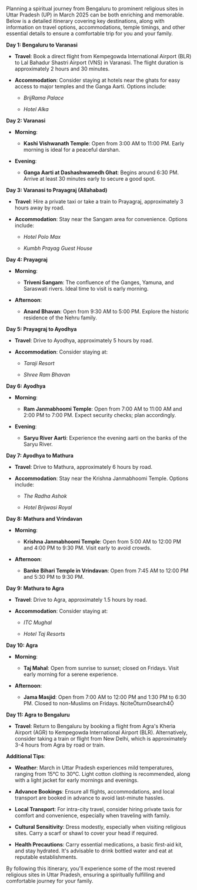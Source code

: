 Planning a spiritual journey from Bengaluru to prominent religious sites in Uttar Pradesh (UP) in March 2025 can be both enriching and memorable. Below is a detailed itinerary covering key destinations, along with information on travel options, accommodations, temple timings, and other essential details to ensure a comfortable trip for you and your family.

**Day 1: Bengaluru to Varanasi**

- **Travel**: Book a direct flight from Kempegowda International Airport (BLR) to Lal Bahadur Shastri Airport (VNS) in Varanasi. The flight duration is approximately 2 hours and 30 minutes.

- **Accommodation**: Consider staying at hotels near the ghats for easy access to major temples and the Ganga Aarti. Options include:

  - *BrijRama Palace*

  - *Hotel Alka*

**Day 2: Varanasi**

- **Morning**:

  - **Kashi Vishwanath Temple**: Open from 3:00 AM to 11:00 PM. Early morning is ideal for a peaceful darshan.

- **Evening**:

  - **Ganga Aarti at Dashashwamedh Ghat**: Begins around 6:30 PM. Arrive at least 30 minutes early to secure a good spot.

**Day 3: Varanasi to Prayagraj (Allahabad)**

- **Travel**: Hire a private taxi or take a train to Prayagraj, approximately 3 hours away by road.

- **Accommodation**: Stay near the Sangam area for convenience. Options include:

  - *Hotel Polo Max*

  - *Kumbh Prayag Guest House*

**Day 4: Prayagraj**

- **Morning**:

  - **Triveni Sangam**: The confluence of the Ganges, Yamuna, and Saraswati rivers. Ideal time to visit is early morning.

- **Afternoon**:

  - **Anand Bhavan**: Open from 9:30 AM to 5:00 PM. Explore the historic residence of the Nehru family.

**Day 5: Prayagraj to Ayodhya**

- **Travel**: Drive to Ayodhya, approximately 5 hours by road.

- **Accommodation**: Consider staying at:

  - *Taraji Resort*

  - *Shree Ram Bhavan*

**Day 6: Ayodhya**

- **Morning**:

  - **Ram Janmabhoomi Temple**: Open from 7:00 AM to 11:00 AM and 2:00 PM to 7:00 PM. Expect security checks; plan accordingly.

- **Evening**:

  - **Saryu River Aarti**: Experience the evening aarti on the banks of the Saryu River.

**Day 7: Ayodhya to Mathura**

- **Travel**: Drive to Mathura, approximately 6 hours by road.

- **Accommodation**: Stay near the Krishna Janmabhoomi Temple. Options include:

  - *The Radha Ashok*

  - *Hotel Brijwasi Royal*

**Day 8: Mathura and Vrindavan**

- **Morning**:

  - **Krishna Janmabhoomi Temple**: Open from 5:00 AM to 12:00 PM and 4:00 PM to 9:30 PM. Visit early to avoid crowds.

- **Afternoon**:

  - **Banke Bihari Temple in Vrindavan**: Open from 7:45 AM to 12:00 PM and 5:30 PM to 9:30 PM.

**Day 9: Mathura to Agra**

- **Travel**: Drive to Agra, approximately 1.5 hours by road.

- **Accommodation**: Consider staying at:

  - *ITC Mughal*

  - *Hotel Taj Resorts*

**Day 10: Agra**

- **Morning**:

  - **Taj Mahal**: Open from sunrise to sunset; closed on Fridays. Visit early morning for a serene experience.

- **Afternoon**:

  - **Jama Masjid**: Open from 7:00 AM to 12:00 PM and 1:30 PM to 6:30 PM. Closed to non-Muslims on Fridays. citeturn0search4

**Day 11: Agra to Bengaluru**

- **Travel**: Return to Bengaluru by booking a flight from Agra's Kheria Airport (AGR) to Kempegowda International Airport (BLR). Alternatively, consider taking a train or flight from New Delhi, which is approximately 3-4 hours from Agra by road or train.

**Additional Tips**:

- **Weather**: March in Uttar Pradesh experiences mild temperatures, ranging from 15°C to 30°C. Light cotton clothing is recommended, along with a light jacket for early mornings and evenings.

- **Advance Bookings**: Ensure all flights, accommodations, and local transport are booked in advance to avoid last-minute hassles.

- **Local Transport**: For intra-city travel, consider hiring private taxis for comfort and convenience, especially when traveling with family.

- **Cultural Sensitivity**: Dress modestly, especially when visiting religious sites. Carry a scarf or shawl to cover your head if required.

- **Health Precautions**: Carry essential medications, a basic first-aid kit, and stay hydrated. It's advisable to drink bottled water and eat at reputable establishments.

By following this itinerary, you'll experience some of the most revered religious sites in Uttar Pradesh, ensuring a spiritually fulfilling and comfortable journey for your family. 
